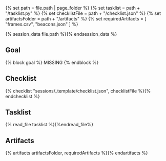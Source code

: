 {% set path = file.path | page_folder %}
{% set tasklist = path + "/tasklist.py" %}
{% set checklistFile = path + "/checklist.json" %}
{% set artifactsFolder = path + "/artifacts" %}
{% set requiredArtifacts = [ "frames.csv", "beacons.json" ] %}

{% session_data file.path %}{% endsession_data %}

## Goal
{% block goal %}
MISSING
{% endblock %}

## Checklist
{% checklist "sessions/_template/checklist.json", checklistFile %}{% endchecklist %}

## Tasklist
{% read_file tasklist %}{%endread_file%}

## Artifacts
{% artifacts artifactsFolder, requiredArtifacts %}{% endartifacts %}
